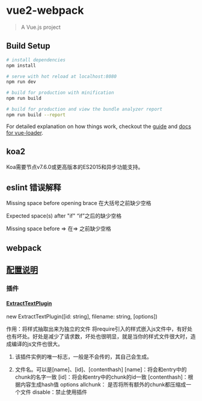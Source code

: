 # vue2-webpack

> A Vue.js project

## Build Setup

``` bash
# install dependencies
npm install

# serve with hot reload at localhost:8080
npm run dev

# build for production with minification
npm run build

# build for production and view the bundle analyzer report
npm run build --report
```

For detailed explanation on how things work, checkout the [guide](http://vuejs-templates.github.io/webpack/) and [docs for vue-loader](http://vuejs.github.io/vue-loader).

## koa2

Koa需要节点v7.6.0或更高版本的ES2015和异步功能支持。


## eslint 错误解释

Missing space before opening brace
在大括号之前缺少空格

Expected space(s) after "if"
“if”之后的缺少空格

Missing space before =>
在=> 之前缺少空格


## webpack

## [配置说明](http://stephenzhao.github.io/2016/06/13/webpack-doc-configuration/)

### 插件


#### [ExtractTextPlugin](https://github.com/zhengweikeng/blog/issues/9)
new ExtractTextPlugin([id: string], filename: string, [options])

作用：将样式抽取出来为独立的文件
将require引入的样式嵌入js文件中，有好处也有坏处。好处是减少了请求数，坏处也很明显，就是当你的样式文件很大时，造成编译的js文件也很大。

1. 该插件实例的唯一标志，一般是不会传的，其自己会生成。

2. 文件名。可以是[name]、[id]、[contenthash]
[name]：将会和entry中的chunk的名字一致
[id]：将会和entry中的chunk的id一致
[contenthash]：根据内容生成hash值
options
allchunk： 是否将所有额外的chunk都压缩成一个文件
disable：禁止使用插件


####
